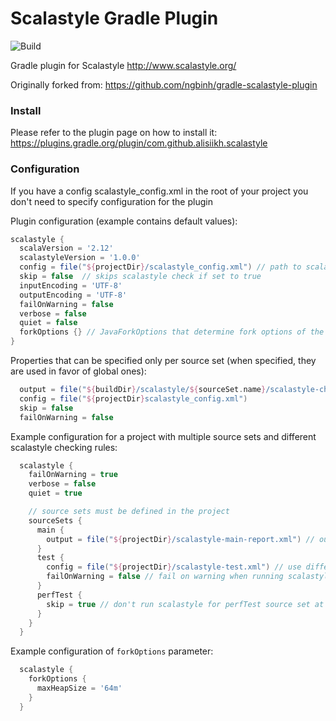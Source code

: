 # Scalastyle Gradle Plugin

![Build](https://travis-ci.org/alisiikh/gradle-scalastyle-plugin.svg?branch=master)

Gradle plugin for Scalastyle http://www.scalastyle.org/

Originally forked from: https://github.com/ngbinh/gradle-scalastyle-plugin

### Install

Please refer to the plugin page on how to install it: https://plugins.gradle.org/plugin/com.github.alisiikh.scalastyle


### Configuration
If you have a config scalastyle_config.xml in the root of your project
you don't need to specify configuration for the plugin

Plugin configuration (example contains default values):

```groovy
scalastyle {
  scalaVersion = '2.12'
  scalastyleVersion = '1.0.0'
  config = file("${projectDir}/scalastyle_config.xml") // path to scalastyle config xml file
  skip = false  // skips scalastyle check if set to true
  inputEncoding = 'UTF-8'
  outputEncoding = 'UTF-8'
  failOnWarning = false
  verbose = false
  quiet = false
  forkOptions {} // JavaForkOptions that determine fork options of the daemon worker(s)
}
```

Properties that can be specified only per source set (when specified, they are used in favor of global ones):

```groovy
  output = file("${buildDir}/scalastyle/${sourceSet.name}/scalastyle-check.xml")
  config = file("${projectDir}scalastyle_config.xml")
  skip = false
  failOnWarning = false
```

Example configuration for a project with multiple source sets and different scalastyle checking rules:

```groovy
  scalastyle {
    failOnWarning = true
    verbose = false
    quiet = true

    // source sets must be defined in the project
    sourceSets {
      main {
        output = file("${projectDir}/scalastyle-main-report.xml") // output the main report to a specific location
      }
      test {
        config = file("${projectDir}/scalastyle-test.xml") // use different config for test
        failOnWarning = false // fail on warning when running scalastyle for main source set
      }
      perfTest {
        skip = true // don't run scalastyle for perfTest source set at all
      }
    }
  }
```

Example configuration of `forkOptions` parameter:

```groovy
  scalastyle {
    forkOptions {
      maxHeapSize = '64m'
    }
  }
```
